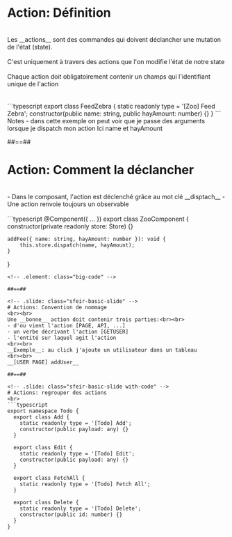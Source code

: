 <!-- .slide: class="sfeir-basic-slide with-code" -->
# Action: Définition
<br>
Les __actions__ sont des commandes qui doivent déclancher une mutation de l'état (state).<br><br>
C'est uniquement à travers des actions que l'on modifie l'état de notre state
<br><br>
Chaque action doit obligatoirement contenir un champs qui l'identifiant unique de l'action<br><br><br>
```typescript
export class FeedZebra {
  static readonly type = '[Zoo] Feed Zebra';
  constructor(public name: string, public hayAmount: number) {}
}
```
<!-- .element: class="big-code" -->
Notes
- dans cette exemple on peut voir que je passe des arguments lorsque je dispatch mon action
Ici name et hayAmount

##==##

<!-- .slide: class="sfeir-basic-slide with-code" -->
# Action: Comment la déclancher
<br>
- Dans le composant, l'action est déclenché grâce au mot clé __disptach__
- Une action renvoie toujours un observable
<br><br>
```typescript
@Component({ ... })
export class ZooComponent {
    constructor(private readonly store: Store) {}

    addFee({ name: string, hayAmount: number }): void {
        this.store.dispatch(name, hayAmount);
    }
}
```
<!-- .element: class="big-code" -->

##==##

<!-- .slide: class="sfeir-basic-slide" -->
# Actions: Convention de nommage
<br><br>
Une __bonne__ action doit contenir trois parties:<br><br>
- d'ou vient l'action [PAGE, API, ...]
- un verbe décrivant l'action [GETUSER]
- l'entité sur laquel agit l'action
<br><br>
__Exemple__: au click j'ajoute un utilisateur dans un tableau 
<br><br>
__[USER PAGE] addUser__

##==##

<!-- .slide: class="sfeir-basic-slide with-code" -->
# Actions: regrouper des actions
<br>
```typescript
export namespace Todo {
  export class Add {
    static readonly type = '[Todo] Add';
    constructor(public payload: any) {}
  }

  export class Edit {
    static readonly type = '[Todo] Edit';
    constructor(public payload: any) {}
  }

  export class FetchAll {
    static readonly type = '[Todo] Fetch All';
  }

  export class Delete {
    static readonly type = '[Todo] Delete';
    constructor(public id: number) {}
  }
}
```
<!-- .element: class="big-code" -->
